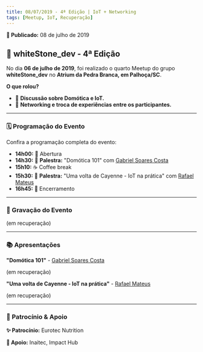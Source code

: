 ```yaml
---
title: 08/07/2019 - 4ª Edição | IoT + Networking
tags: [Meetup, IoT, Recuperação]
---
```


**📅 Publicado:** 08 de julho de 2019

## 💪 whiteStone_dev - 4ª Edição

No dia **06 de julho de 2019**, foi realizado o quarto Meetup do grupo **whiteStone_dev** no **Atrium da Pedra Branca, em Palhoça/SC**.

**O que rolou?**

- 💬 **Discussão sobre Domótica e IoT.**
- 🔄 **Networking e troca de experiências entre os participantes.**

---

### 🗓️ Programação do Evento

Confira a programação completa do evento:

- **14h00:** 🚪 Abertura
- **14h30:** 🌟 **Palestra:** "Domótica 101" com [Gabriel Soares Costa](https://www.linkedin.com/in/gsoarescosta/)
- **15h10:** ☕ Coffee break
- **15h30:** 🌟 **Palestra:** "Uma volta de Cayenne - IoT na prática" com [Rafael Mateus](https://www.linkedin.com/in/rafaelbmateus/)
- **16h45:** 📅 Encerramento

---

### 🎥 Gravação do Evento

(em recuperação)

---

### 📚 Apresentações

**"Domótica 101"** - [Gabriel Soares Costa](https://www.linkedin.com/in/gsoarescosta/)

(em recuperação)

**"Uma volta de Cayenne - IoT na prática"** - [Rafael Mateus](https://www.linkedin.com/in/rafaelbmateus/)

(em recuperação)

---

### 🏢 Patrocínio & Apoio

**✨ Patrocínio:** Eurotec Nutrition

**🤝 Apoio:** Inaitec, Impact Hub
